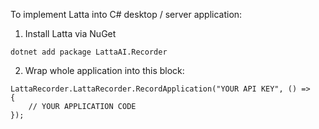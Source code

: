 To implement Latta into C# desktop / server application:

1. Install Latta via NuGet

```
dotnet add package LattaAI.Recorder
```

2. Wrap whole application into this block:

```
LattaRecorder.LattaRecorder.RecordApplication("YOUR API KEY", () =>
{
    // YOUR APPLICATION CODE
});
```